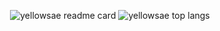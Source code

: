 <p align="center">
  <img
    src="https://github-readme-stats.vercel.app/api?username=yellowsae&count_private=true&show_icons=true&include_all_commits=true&hide_border=true&line_height=20"
    alt="yellowsae readme card" />
  <img
    src="https://github-readme-stats.vercel.app/api/top-langs/?username=yellowsae&count_private=true&show_icons=true&include_all_commits=true&hide_border=true&layout=compact"
    alt="yellowsae top langs" />
</p>
